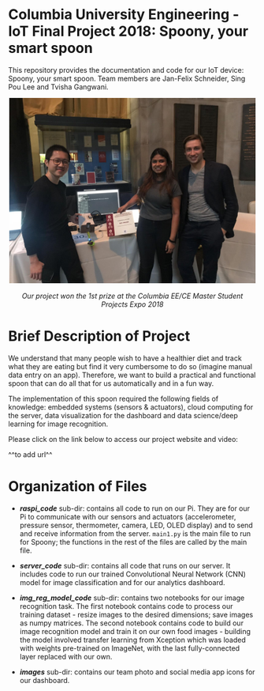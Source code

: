 # Columbia University Engineering - IoT Final Project 2018: Spoony, your smart spoon

This repository provides the documentation and code for our IoT device:  Spoony, your smart spoon. Team members are Jan-Felix Schneider, Sing Pou Lee and Tvisha Gangwani.

<p align="center"> 
<img src="images/prize.jpeg" alt="drawing" width="500"/>
</p>
<p align="center"><i>Our project won the 1st prize at the Columbia EE/CE Master Student Projects Expo 2018</i></p> 

# Brief Description of Project
We understand that many people wish to have a healthier diet and track what they are eating but find it very cumbersome to do so (imagine manual data entry on an app). Therefore, we want to build a practical and functional spoon that can do all that for us automatically and in a fun way. 

The implementation of this spoon required the following fields of knowledge: embedded systems (sensors & actuators), cloud computing for the server, data visualization for the dashboard and data science/deep learning for image recognition.  

Please click on the link below to access our project website and video:

^^to add url^^

# Organization of Files

* *__raspi_code__* sub-dir: contains all code to run on our Pi. They are for our Pi to communicate with our sensors and actuators (accelerometer, pressure sensor, thermometer, camera, LED, OLED display) and to send and receive information from the server. `main1.py` is the main file to run for Spoony; the functions in the rest of the files are called by the main file.  

* *__server_code__* sub-dir: contains all code that runs on our server. It includes code to run our trained Convolutional Neural Network (CNN) model for image classification and for our analytics dashboard.

* *__img_reg_model_code__* sub-dir: contains two notebooks for our image recognition task. The first notebook contains code to process our training dataset - resize images to the desired dimensions; save images as numpy matrices. The second notebook contains code to build our image recognition model and train it on our own food images - building the model involved transfer learning from Xception which was loaded with weights pre-trained on ImageNet, with the last fully-connected layer replaced with our own.

* *__images__* sub-dir: contains our team photo and social media app icons for our dashboard.
